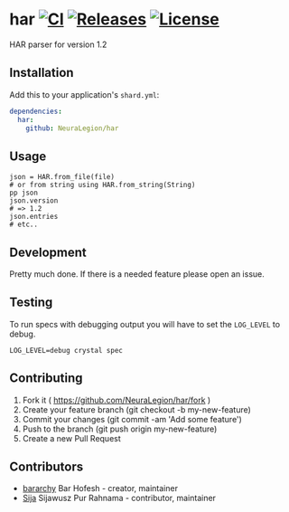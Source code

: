 # har [![CI](https://github.com/NeuraLegion/har/actions/workflows/ci.yml/badge.svg)](https://github.com/NeuraLegion/har/actions/workflows/ci.yml) [![Releases](https://img.shields.io/github/release/NeuraLegion/har.svg)](https://github.com/NeuraLegion/har/releases) [![License](https://img.shields.io/github/license/NeuraLegion/har.svg)](https://github.com/NeuraLegion/har/blob/master/LICENSE)

HAR parser for version 1.2

## Installation

Add this to your application's `shard.yml`:

```yaml
dependencies:
  har:
    github: NeuraLegion/har
```

## Usage

```crystal
json = HAR.from_file(file)
# or from string using HAR.from_string(String)
pp json
json.version
# => 1.2
json.entries
# etc..
```

## Development

Pretty much done.
If there is a needed feature please open an issue.

## Testing

To run specs with debugging output you will have to set the `LOG_LEVEL` to debug.

```crystal
LOG_LEVEL=debug crystal spec
```

## Contributing

1. Fork it ( https://github.com/NeuraLegion/har/fork )
2. Create your feature branch (git checkout -b my-new-feature)
3. Commit your changes (git commit -am 'Add some feature')
4. Push to the branch (git push origin my-new-feature)
5. Create a new Pull Request

## Contributors

- [bararchy](https://github.com/bararchy) Bar Hofesh - creator, maintainer
- [Sija](https://github.com/Sija) Sijawusz Pur Rahnama - contributor, maintainer
